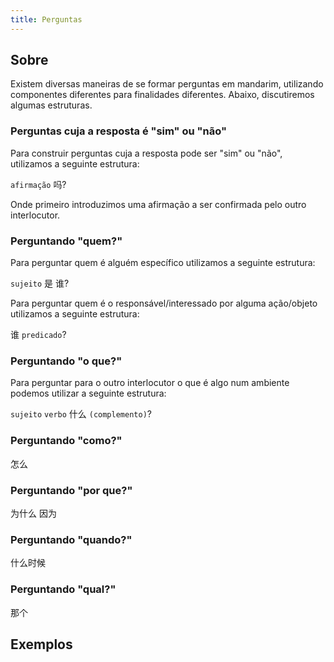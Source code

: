 ```yaml
---
title: Perguntas
---
```


## Sobre
Existem diversas maneiras de se formar perguntas em mandarim, utilizando componentes diferentes para finalidades diferentes. Abaixo, discutiremos algumas estruturas.

### Perguntas cuja a resposta é "sim" ou "não"

Para construir perguntas cuja a resposta pode ser "sim" ou "não", utilizamos a seguinte estrutura:

`afirmação` 吗?

Onde primeiro introduzimos uma afirmação a ser confirmada pelo outro interlocutor.

### Perguntando "quem?"

Para perguntar quem é alguém específico utilizamos a seguinte estrutura:

`sujeito` 是 谁?

Para perguntar quem é o responsável/interessado por alguma ação/objeto utilizamos a seguinte estrutura:

谁 `predicado`?

### Perguntando "o que?"

Para perguntar para o outro interlocutor o que é algo num ambiente podemos utilizar a seguinte estrutura:

`sujeito` `verbo` 什么 `(complemento)`?



### Perguntando "como?"
怎么

### Perguntando "por que?"
为什么 因为

### Perguntando "quando?"
什么时候

### Perguntando "qual?"
那个

## Exemplos